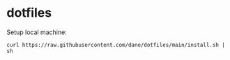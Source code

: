 # dotfiles

Setup local machine:

```
curl https://raw.githubusercontent.com/dane/dotfiles/main/install.sh | sh
```
